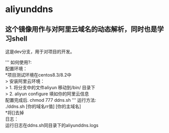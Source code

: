 # aliyunddns
## 这个镜像用作与对阿里云域名的动态解析，同时也是学习shell  
这是dev分支，用于对项目的开发。  

''' 如何使用?:  
  配置环境：  
*项目测试环境在centos8.3/8.2中  
	> 安装阿里云环境：  
	> 1. 将分支中的文件aliyun 移动到/bin/ 目录下  
	> 2. aliyun configure 填如你的阿里云信息  
配置完成后. chmod 777 ddns.sh  '''
运行方法:  
./ddns.sh [你的域名rr值] [你的主域名]  
*将[]去掉  
日志：  
运行日志在ddns.sh同目录下的aliyunddns.logs  
